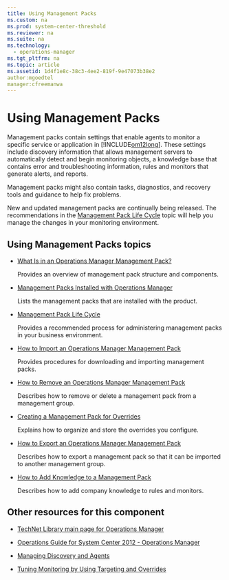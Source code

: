 ```yaml
---
title: Using Management Packs
ms.custom: na
ms.prod: system-center-threshold
ms.reviewer: na
ms.suite: na
ms.technology: 
  - operations-manager
ms.tgt_pltfrm: na
ms.topic: article
ms.assetid: 1d4f1e8c-38c3-4ee2-819f-9e47073b38e2
author:mgoedtel
manager:cfreemanwa
---
```

# Using Management Packs
Management packs contain settings that enable agents to monitor a specific service or application in [!INCLUDE[om12long](../../om/manage/includes/om12long_md.md)]. These settings include discovery information that allows management servers to automatically detect and begin monitoring objects, a knowledge base that contains error and troubleshooting information, rules and monitors that generate alerts, and reports.  
  
Management packs might also contain tasks, diagnostics, and recovery tools and guidance to help fix problems.  
  
New and updated management packs are continually being released. The recommendations in the [Management Pack Life Cycle](../../om/manage/Management-Pack-Life-Cycle.md) topic will help you manage the changes in your monitoring environment.  
  
## Using Management Packs topics  
  
-   [What Is in an Operations Manager Management Pack?](../../om/manage/What-Is-in-an-Operations-Manager-Management-Pack-.md)  
  
    Provides an overview of management pack structure and components.  
  
-   [Management Packs Installed with Operations Manager](../../om/manage/Management-Packs-Installed-with-Operations-Manager.md)  
  
    Lists the management packs that are installed with the product.  
  
-   [Management Pack Life Cycle](../../om/manage/Management-Pack-Life-Cycle.md)  
  
    Provides a recommended process for administering management packs in your business environment.  
  
-   [How to Import an Operations Manager Management Pack](../../om/manage/How-to-Import-an-Operations-Manager-Management-Pack.md)  
  
    Provides procedures for downloading and importing management packs.  
  
-   [How to Remove an Operations Manager Management Pack](../../om/manage/How-to-Remove-an-Operations-Manager-Management-Pack.md)  
  
    Describes how to remove or delete a management pack from a management group.  
  
-   [Creating a Management Pack for Overrides](../../om/manage/Creating-a-Management-Pack-for-Overrides.md)  
  
    Explains how to organize and store the overrides you configure.  
  
-   [How to Export an Operations Manager Management Pack](../../om/manage/How-to-Export-an-Operations-Manager-Management-Pack.md)  
  
    Describes how to export a management pack so that it can be imported to another management group.  
  
-   [How to Add Knowledge to a Management Pack](../../om/manage/How-to-Add-Knowledge-to-a-Management-Pack.md)  
  
    Describes how to add company knowledge to rules and monitors.  
  
## Other resources for this component  
  
-   [TechNet Library main page for Operations Manager](http://go.microsoft.com/fwlink/p/?LinkId=223634)  
  
-   [Operations Guide for System Center 2012 - Operations Manager](../../om/manage/Operations-Guide-for-System-Center-2012---Operations-Manager.md)  
  
-   [Managing Discovery and Agents](../Topic/Managing%20Discovery%20and%20Agents.md)  
  
-   [Tuning Monitoring by Using Targeting and Overrides](../../om/manage/Tuning-Monitoring-by-Using-Targeting-and-Overrides.md)  
  
